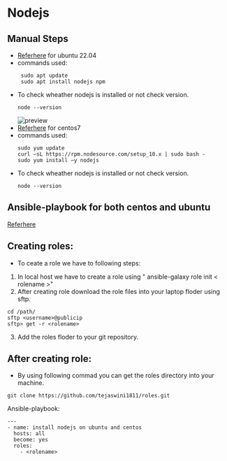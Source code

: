 Nodejs
=========
## Manual Steps

* [Referhere](https://cloudcone.com/docs/article/how-to-install-node-js-on-ubuntu-22-04/) for ubuntu 22.04
* commands used:
  ```
   sudo apt update
   sudo apt install nodejs npm
  ```
* To check wheather nodejs is installed or not check version.
  ```
  node --version
  ```
  ![preview]()
* [Referhere](https://phoenixnap.com/kb/install-node-js-npm-centos) for centos7
* commands used:
   ```
   sudo yum update
   curl –sL https://rpm.nodesource.com/setup_10.x | sudo bash -
   sudo yum install –y nodejs
   ```
* To check wheather nodejs is installed or not check version.
  ```
  node --version
  ```
Ansible-playbook for both centos and ubuntu
-------------------------------------------
[Referhere](https://github.com/tejaswini1811/ansiblejan/blob/main/Ansible/ALLin1/nodejs.yaml)
## Creating roles:
* To ceate a role we have to following steps:
1. In local host we have to create a role using  " ansible-galaxy role init < rolename >" 
2. After creating role download the role files into your laptop floder using sftp.
  ```
  cd /path/
  sftp <username>@publicip
  sftp> get -r <rolename>
  ```
3. Add the roles floder to your git repository.
   
## After creating role:
* By using following commad you can get the roles directory into your machine.
```
git clone https://github.com/tejaswini1811/roles.git
```
Ansible-playbook:
```
---
- name: install nodejs on ubuntu and centos
  hosts: all
  become: yes
  roles:
    - <rolename>
```
